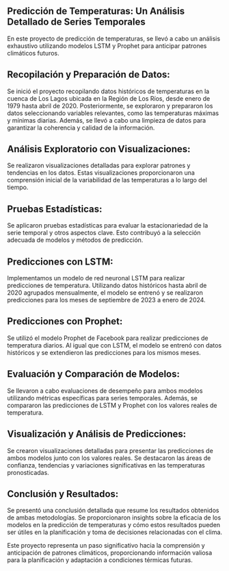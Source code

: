 ## Predicción de Temperaturas: Un Análisis Detallado de Series Temporales

En este proyecto de predicción de temperaturas, se llevó a cabo un análisis exhaustivo utilizando modelos LSTM y Prophet para anticipar patrones climáticos futuros.

## Recopilación y Preparación de Datos:

Se inició el proyecto recopilando datos históricos de temperaturas en la cuenca de Los Lagos ubicada en la Región de Los Ríos, desde enero de 1979 hasta abril de 2020. Posteriormente, se exploraron y prepararon los datos seleccionando variables relevantes, como las temperaturas máximas y mínimas diarias. Además, se llevó a cabo una limpieza de datos para garantizar la coherencia y calidad de la información.

## Análisis Exploratorio con Visualizaciones:

Se realizaron visualizaciones detalladas para explorar patrones y tendencias en los datos. Estas visualizaciones proporcionaron una comprensión inicial de la variabilidad de las temperaturas a lo largo del tiempo.

## Pruebas Estadísticas:

Se aplicaron pruebas estadísticas para evaluar la estacionariedad de la serie temporal y otros aspectos clave. Esto contribuyó a la selección adecuada de modelos y métodos de predicción.

## Predicciones con LSTM:

Implementamos un modelo de red neuronal LSTM para realizar predicciones de temperatura. Utilizando datos históricos hasta abril de 2020 agrupados mensualmente, el modelo se entrenó y se realizaron predicciones para los meses de septiembre de 2023 a enero de 2024.

## Predicciones con Prophet:

Se utilizó el modelo Prophet de Facebook para realizar predicciones de temperatura diarios. Al igual que con LSTM, el modelo se entrenó con datos históricos y se extendieron las predicciones para los mismos meses.

## Evaluación y Comparación de Modelos:

Se llevaron a cabo evaluaciones de desempeño para ambos modelos utilizando métricas específicas para series temporales. Además, se compararon las predicciones de LSTM y Prophet con los valores reales de temperatura.

## Visualización y Análisis de Predicciones:

Se crearon visualizaciones detalladas para presentar las predicciones de ambos modelos junto con los valores reales. Se destacaron las áreas de confianza, tendencias y variaciones significativas en las temperaturas pronosticadas.

## Conclusión y Resultados:

Se presentó una conclusión detallada que resume los resultados obtenidos de ambas metodologías. Se proporcionaron insights sobre la eficacia de los modelos en la predicción de temperaturas y cómo estos resultados pueden ser útiles en la planificación y toma de decisiones relacionadas con el clima.

Este proyecto representa un paso significativo hacia la comprensión y anticipación de patrones climáticos, proporcionando información valiosa para la planificación y adaptación a condiciones térmicas futuras.
